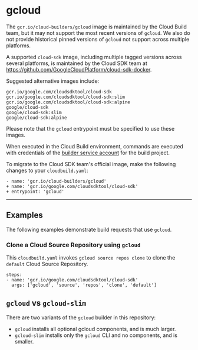 # gcloud

The `gcr.io/cloud-builders/gcloud` image is maintained by the Cloud Build team,
but it may not support the most recent versions of `gcloud`. We also do not
provide historical pinned versions of `gcloud` not support across multiple
platforms.

A supported `cloud-sdk` image, including multiple tagged versions across several
platforms, is maintained by the Cloud SDK team at
https://github.com/GoogleCloudPlatform/cloud-sdk-docker.

Suggested alternative images include:

    gcr.io/google.com/cloudsdktool/cloud-sdk
    gcr.io/google.com/cloudsdktool/cloud-sdk:slim
    gcr.io/google.com/cloudsdktool/cloud-sdk:alpine
	google/cloud-sdk
	google/cloud-sdk:slim
	google/cloud-sdk:alpine

Please note that the `gcloud` entrypoint must be specified to use these images.

When executed in the Cloud Build environment, commands are executed with
credentials of the [builder service
account](https://cloud.google.com/cloud-build/docs/permissions) for the build
project.

To migrate to the Cloud SDK team's official image, make the following changes
to your `cloudbuild.yaml`:

```
- name: 'gcr.io/cloud-builders/gcloud'
+ name: 'gcr.io/google.com/cloudsdktool/cloud-sdk'
+ entrypoint: 'gcloud'
```

-------

## Examples

The following examples demonstrate build requests that use `gcloud`.

### Clone a Cloud Source Repository using `gcloud`

This `cloudbuild.yaml` invokes `gcloud source repos clone` to clone the
`default` Cloud Source Repository.

```
steps:
- name: 'gcr.io/google.com/cloudsdktool/cloud-sdk'
  args: ['gcloud', 'source', 'repos', 'clone', 'default']
```

## `gcloud` vs `gcloud-slim`

There are two variants of the `gcloud` builder in this repository:

* `gcloud` installs all optional gcloud components, and is much larger.
* `gcloud-slim` installs only the `gcloud` CLI and no components, and is
  smaller.

